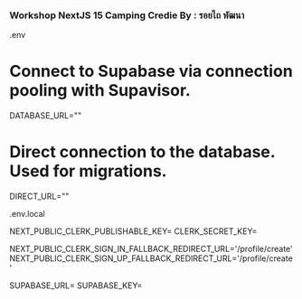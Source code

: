 ### Workshop NextJS 15 Camping  Credie By : รอยไถ พัฒนา


.env 


# Connect to Supabase via connection pooling with Supavisor.
DATABASE_URL=""

# Direct connection to the database. Used for migrations.
DIRECT_URL=""

.env.local

NEXT_PUBLIC_CLERK_PUBLISHABLE_KEY=
CLERK_SECRET_KEY=

NEXT_PUBLIC_CLERK_SIGN_IN_FALLBACK_REDIRECT_URL='/profile/create'
NEXT_PUBLIC_CLERK_SIGN_UP_FALLBACK_REDIRECT_URL='/profile/create'

SUPABASE_URL=
SUPABASE_KEY=



 



